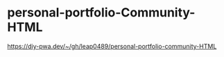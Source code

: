 # personal-portfolio-Community-HTML

https://diy-pwa.dev/~/gh/leap0489/personal-portfolio-community-HTML
